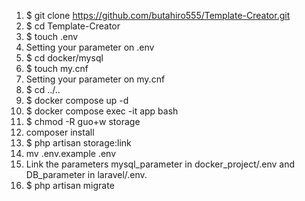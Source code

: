 1. $ git clone https://github.com/butahiro555/Template-Creator.git
2. $ cd Template-Creator
3. $ touch .env
4. Setting your parameter on .env
5. $ cd docker/mysql
6. $ touch my.cnf
7. Setting your parameter on my.cnf
8. $ cd ../..
9. $ docker compose up -d
10. $ docker compose exec -it app bash
11. $ chmod -R guo+w storage
12. composer install
13. $ php artisan storage:link
14. mv .env.example .env
15. Link the parameters mysql_parameter in docker_project/.env and DB_parameter in laravel/.env.
16. $ php artisan migrate
